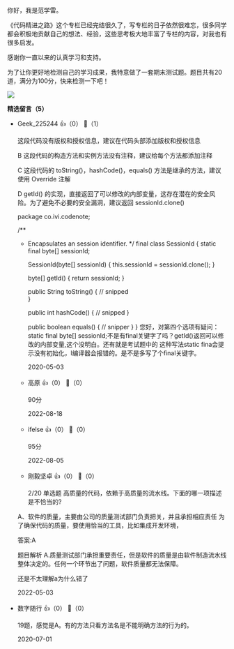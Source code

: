 你好，我是范学雷。

《代码精进之路》这个专栏已经完结很久了，写专栏的日子依然很难忘，很多同学都会积极地贡献自己的想法、经验，这些思考极大地丰富了专栏的内容，对我也有很多启发。

感谢你一直以来的认真学习和支持。

为了让你更好地检测自己的学习成果，我特意做了一套期末测试题。题目共有20道，满分为100分，快来检测一下吧！

[![](https://static001.geekbang.org/resource/image/28/a4/28d1be62669b4f3cc01c36466bf811a4.png?wh=1142%2A201)](http://time.geekbang.org/quiz/intro?act_id=128&exam_id=275)
<div><strong>精选留言（5）</strong></div><ul>
<li><span>Geek_225244</span> 👍（0） 💬（1）<p>
这段代码没有版权和授权信息，建议在代码头部添加版权和授权信息

B
这段代码的构造方法和实例方法没有注释，建议给每个方法都添加注释

C
这段代码的 toString()，hashCode()，equals() 方法是继承的方法，建议使用 Override 注解

D
getId() 的实现，直接返回了可以修改的内部变量，这存在潜在的安全风险。为了避免不必要的安全漏洞，建议返回 sessionId.clone()

package co.ivi.codenote;

&#47;**
 * Encapsulates an session identifier.
 *&#47;
final class SessionId {
    static final byte[] sessionId;

    SessionId(byte[] sessionId) {
        this.sessionId = sessionId.clone();
    }

    byte[] getId() {
      return sessionId;
    }

    public String toString() {
        &#47;&#47; snipped   
    }
    
    public int hashCode() {
        &#47;&#47; snipped
    }
    
    public boolean equals() {
        &#47;&#47; snipper
    }
}
 您好，对第四个选项有疑问： static final byte[] sessionId;不是有final关键字了吗？getId()返回可以修改的内部变量,这个没明白。还有就是考试题中的 这种写法static fina会提示没有初始化，l编译器会报错的。是不是多写了个final关键字。</p>2020-05-03</li><br/><li><span>高原</span> 👍（0） 💬（0）<p>90分</p>2022-08-18</li><br/><li><span>ifelse</span> 👍（0） 💬（0）<p>95分</p>2022-08-05</li><br/><li><span>刚毅坚卓</span> 👍（0） 💬（0）<p>2&#47;20 单选题
高质量的代码，依赖于高质量的流水线。下面的哪一项描述是不恰当的?

A、软件的质量，主要由公司的质量测试部门负责把关，并且承担相应责任
为了确保代码的质量，要使用恰当的工具，比如集成开发环境，

答案:A

题目解析
A.质量测试部门承担重要责任，但是软件的质量是由软件制造流水线整体决定的。任何一个环节出了问题，软件质量都无法保障。

还是不太理解a为什么错了</p>2022-05-03</li><br/><li><span>数字随行</span> 👍（0） 💬（0）<p>19题，感觉是A。有的方法只看方法名是不能明确方法的行为的。</p>2020-07-01</li><br/>
</ul>